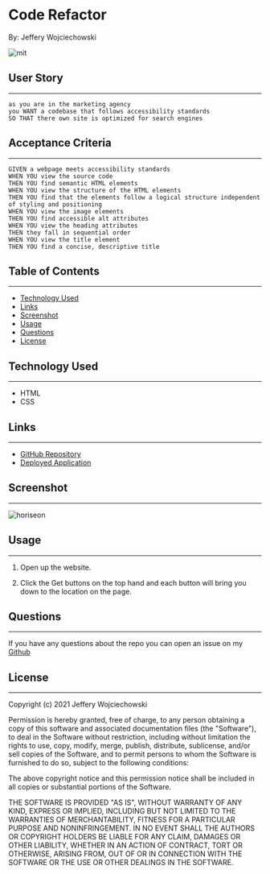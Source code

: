 # Code Refactor
By: Jeffery Wojciechowski

![mit](https://img.shields.io/badge/license-MIT-brightgreen)


## User Story
___
```
as you are in the marketing agency
you WANT a codebase that follows accessibility standards
SO THAT there own site is optimized for search engines
```


## Acceptance Criteria
___

```
GIVEN a webpage meets accessibility standards
WHEN YOU view the source code
THEN YOU find semantic HTML elements
WHEN YOU view the structure of the HTML elements
THEN YOU find that the elements follow a logical structure independent of styling and positioning
WHEN YOU view the image elements
THEN YOU find accessible alt attributes
WHEN YOU view the heading attributes
THEN they fall in sequential order
WHEN YOU view the title element
THEN YOU find a concise, descriptive title
```
## Table of Contents
---
* [Technology Used](#technology-used)
* [Links](#links)
* [Screenshot](#screenshot)
* [Usage](#usage)
* [Questions](#questions)
* [License](#License)

## Technology Used
___

* HTML
* CSS


## Links
___
- [GitHub Repository](https://github.com/Jefferywojo98)
- [Deployed Application](https://jefferywojo98.github.io/Code-Refactor/)

## Screenshot
___
![horiseon](https://user-images.githubusercontent.com/87153472/141394597-4b86807f-afc9-4725-b585-4c9b7c1f094e.png)
## Usage
___

1. Open up the website.

2. Click the Get buttons on the top hand and each button will bring you down to the location on the page.

## Questions
___

If you have any questions about the repo you can open an issue on my [Github](https://github.com/Jefferywojo98)

## License
___

Copyright (c) 2021 Jeffery Wojciechowski

Permission is hereby granted, free of charge, to any person obtaining a copy
of this software and associated documentation files (the "Software"), to deal
in the Software without restriction, including without limitation the rights
to use, copy, modify, merge, publish, distribute, sublicense, and/or sell
copies of the Software, and to permit persons to whom the Software is
furnished to do so, subject to the following conditions:

The above copyright notice and this permission notice shall be included in all
copies or substantial portions of the Software.

THE SOFTWARE IS PROVIDED "AS IS", WITHOUT WARRANTY OF ANY KIND, EXPRESS OR
IMPLIED, INCLUDING BUT NOT LIMITED TO THE WARRANTIES OF MERCHANTABILITY,
FITNESS FOR A PARTICULAR PURPOSE AND NONINFRINGEMENT. IN NO EVENT SHALL THE
AUTHORS OR COPYRIGHT HOLDERS BE LIABLE FOR ANY CLAIM, DAMAGES OR OTHER
LIABILITY, WHETHER IN AN ACTION OF CONTRACT, TORT OR OTHERWISE, ARISING FROM,
OUT OF OR IN CONNECTION WITH THE SOFTWARE OR THE USE OR OTHER DEALINGS IN THE
SOFTWARE.

